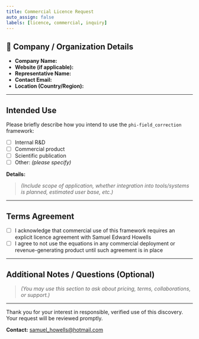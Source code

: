 ```yaml
---
title: Commercial Licence Request
auto_assign: false
labels: [licence, commercial, inquiry]
---
```


## 📄 Company / Organization Details

- **Company Name:**
- **Website (if applicable):**
- **Representative Name:**
- **Contact Email:**
- **Location (Country/Region):**

---

## Intended Use

Please briefly describe how you intend to use the `phi-field_correction` framework:

- [ ] Internal R&D
- [ ] Commercial product
- [ ] Scientific publication
- [ ] Other: *(please specify)*

**Details:**
> _(Include scope of application, whether integration into tools/systems is planned, estimated user base, etc.)_

---

## Terms Agreement

- [ ] I acknowledge that commercial use of this framework requires an explicit licence agreement with Samuel Edward Howells
- [ ] I agree to not use the equations in any commercial deployment or revenue-generating product until such agreement is in place

---

## Additional Notes / Questions (Optional)

> _(You may use this section to ask about pricing, terms, collaborations, or support.)_

---

Thank you for your interest in responsible, verified use of this discovery. Your request will be reviewed promptly. 

**Contact:** samuel_howells@hotmail.com

